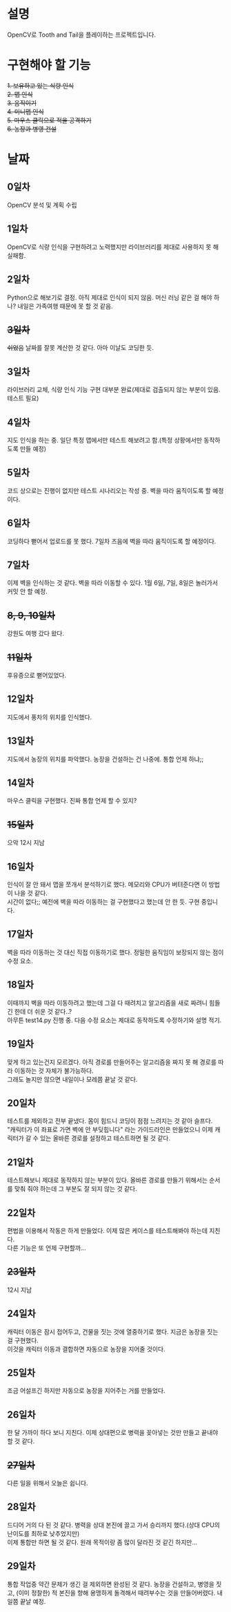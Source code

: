 # 설명
OpenCV로 Tooth and Tail을 플레이하는 프로젝트입니다.

# 구현해야 할 기능
~~1. 보유하고 있는 식량 인식~~  <br>
~~2. 맵 인식~~<br>
~~3. 움직이기~~<br>
~~4. 미니맵 인식~~<br>
~~5. 마우스 클릭으로 적을 공격하기~~<br>
~~6. 농장과 병영 건설~~<br>

# 날짜

## 0일차
OpenCV 분석 및 계획 수립

## 1일차
OpenCV로 식량 인식을 구현하려고 노력했지만 라이브러리를 제대로 사용하지 못 해 실패함.

## 2일차
Python으로 해보기로 결정. 아직 제대로 인식이 되지 않음. 머신 러닝 같은 걸 해야 하나?
내일은 가족여행 때문에 못 할 것 같음.

## ~~3일차~~
~~쉬었음~~ 날짜를 잘못 계산한 것 같다. 아마 이날도 코딩한 듯.

## 3일차
라이브러리 교체, 식량 인식 기능 구현 대부분 완료(제대로 검출되지 않는 부분이 있음. 테스트 필요)

## 4일차
지도 인식을 하는 중. 일단 특정 맵에서만 테스트 해보려고 함.(특정 상황에서만 동작하도록 만들 예정)

## 5일차
코드 상으로는 진행이 없지만 테스트 시나리오는 작성 중. 벽을 따라 움직이도록 할 예정이다.

## 6일차
코딩하다 뻗어서 업로드를 못 했다. 7일차 즈음에 벽을 따라 움직이도록 할 예정이다.

## 7일차
이제 벽을 인식하는 것 같다. 벽을 따라 이동할 수 있다.
1월 6일, 7일, 8일은 놀러가서 커밋 안 할 예정.

## ~~8, 9, 10일차~~
강원도 여행 갔다 왔다.

## ~~11일차~~
후유증으로 뻗어있었다.

## 12일차
지도에서 풍차의 위치를 인식했다.

## 13일차
지도에서 농장의 위치를 파악했다. 농장을 건설하는 건 나중에. 통합 언제 하냐;;

## 14일차
마우스 클릭을 구현했다. 진짜 통합 언제 할 수 있지?

## ~~15일차~~
으악 12시 지남

## 16일차
인식이 잘 안 돼서 맵을 쪼개서 분석하기로 했다. 메모리와 CPU가 버텨준다면 이 방법이 나을 것 같다.<br>
시간이 없다;; 예전에 벽을 따라 이동하는 걸 구현했다고 했는데 안 한 듯. 구현 중입니다.

## 17일차
벽을 따라 이동하는 것 대신 직접 이동하기로 했다.
정밀한 움직임이 보장되지 않는 점이 수정 요소.

## 18일차
이때까지 벽을 따라 이동하려고 했는데 그걸 다 때려치고 알고리즘을 새로 짜려니 힘들긴 한데 더 쉬운 것 같다..?<br>
아무튼 test14.py 진행 중. 다음 수정 요소는 제대로 동작하도록 수정하기와 설명 적기.

## 19일차
맞게 하고 있는건지 모르겠다. 아직 경로를 만들어주는 알고리즘을 짜지 못 해 경로를 따라 이동하는 것 자체가 불가능하다.<br>
그래도 놀지만 않으면 내일이나 모레쯤 끝날 것 같다.

## 20일차
테스트를 제외하고 전부 끝냈다. 몸이 힘드니 코딩이 점점 느려지는 것 같아 슬프다.<br>
"캐릭터가 이 좌표로 가면 벽에 안 부딪힙니다" 라는 가이드라인은 만들었으니 이제 캐릭터가 갈 수 있는 올바른 경로를 설정하고 테스트하면 될 것 같다.

## 21일차
테스트해보니 제대로 동작하지 않는 부분이 있다. 올바른 경로를 만들기 위해서는 순서를 맞춰 줘야 하는데 그 부분도 잘 되지 않는 것 같다.

## 22일차
편법을 이용해서 작동은 하게 만들었다. 이제 많은 케이스를 테스트해봐야 하는데 지친다.<br>
다른 기능은 또 언제 구현할까...

## ~~23일차~~
12시 지남

## 24일차
캐릭터 이동은 잠시 접어두고, 건물을 짓는 것에 열중하기로 했다. 지금은 농장을 짓는 걸 구현했다.<br>
이것을 캐릭터 이동과 결합하면 자동으로 농장을 지어줄 것이다.

## 25일차
조금 어설프긴 하지만 자동으로 농장을 지어주는 거를 만들었다.

## 26일차
한 달 가까이 하다 보니 지친다. 이제 상대편으로 병력을 꽂아넣는 것만 만들고 끝내야 할 것 같다.

## ~~27일차~~
다른 일을 위해서 오늘은 쉽니다.

## 28일차
드디어 거의 다 된 것 같다. 병력을 상대 본진에 끌고 가서 승리까지 했다.(상대 CPU의 난이도를 최하로 낮추었지만)<br>
이제 통합만 하면 될 것 같다. 원래 목적이랑 좀 많이 달라진 것 같긴 하지만...

## 29일차
통합 작업중 약간 문제가 생긴 걸 제외하면 완성된 것 같다. 농장을 건설하고, 병영을 짓고, (이미 정찰한) 적 본진을 향해 용맹하게 돌격해서 때려부수는 것을 만들어버렸다. 내일쯤 끝날 예정.

